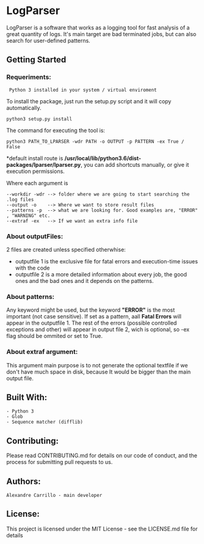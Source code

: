 # LogParser

LogParser is a software that works as a logging tool for fast analysis of a great quantity of logs.
It's main target are bad terminated jobs, but can also search for user-defined patterns.

## Getting Started

### Requeriments:

	 Python 3 installed in your system / virtual enviroment

To install the package, just run the setup.py script and it will copy automatically.
		
	python3 setup.py install

The command for executing the tool is:

 	python3 PATH_TO_LPARSER -wdr PATH -o OUTPUT -p PATTERN -ex True / False  
  
*default install route is **/usr/local/lib/python3.6/dist-packages/lparser/lparser.py**, you can add shortcuts manually, or give it execution permissions.

Where each argument is

	--workdir -wdr --> folder where we are going to start searching the .log files
	--output -o    --> Where we want to store result files
	--patterns -p  --> what we are looking for. Good examples are, "ERROR" , "WARNING" etc.
  	--extraf -ex   --> If we want an extra info file 
 
### About outputFiles:

2 files are created unless specified otherwhise:

* outputfile 1 is the exclusive file for fatal errors and execution-time issues with the code 
* outputfile 2 is a more detailed information about every job, the good ones and the bad ones and it depends on the patterns.


### About patterns:

Any keyword might be used, but the keyword  **"ERROR"** is the most important (not case sensitive). If set as a pattern, aall **Fatal Errors** will appear in the outputfile 1. The rest of the errors (possible controlled exceptions and other) will appear in output file 2, wich is optional, so -ex flag should be ommited or set to True.

### About extraf argument:

This argument main purpose is to not generate the optional textfile if we don't  have much space in disk, because It would be bigger than the main output file. 

## Built With:


	- Python 3
	- Glob
	- Sequence matcher (difflib)


## Contributing:


Please read CONTRIBUTING.md for details on our code of conduct, and the process for submitting pull requests to us.

## Authors:


	Alexandre Carrillo - main developer 

## License:

This project is licensed under the MIT License - see the LICENSE.md file for details
